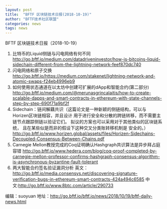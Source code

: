 ```yaml
---
layout: post
title:  "BFTF 区块链技术日报(2018-10-19)"
author: "BFTF技术社区联盟"
categories: news
tags: news
---
```


BFTF 区块链技术日报（2018-10-19）

1. 比特币的Liquid侧链与闪电网络有何不同  <http://go.bftf.io/medium.com/datadriveninvestor/how-is-bitcoins-liquid-sidechain-different-from-the-lightning-network-feef870dc740>
2. 闪电网络和原子交换 <http://go.bftf.io/https://medium.com/stakenet/lightning-network-and-atomic-swaps-f24eb4996eb9>
3. 如何使用状态通道在以太坊中创建可扩展的dApp和智能合约(第二部分) <http://go.bftf.io/medium.com/@merunasgrincalaitis/how-to-create-scalable-dapps-and-smart-contracts-in-ethereum-with-state-channels-step-by-step-690f71a9bf2f>
4. Sidechain：链间解藕共识（这篇论文是一种新颖的侧链结构，可以与Horizen区块链相容，并且设计
用于进行安全和分散的跨链转移，而不需要主链节点跟踪侧链以验证它们。
拟议的方案也可以采用对于其他类似的区块链系统， 且在某些似是而非的假设下这种交叉分类账转移机制是
安全的。） <http://go.bftf.io/www.horizen.global/assets/files/Horizen-Sidechains-Decoupled-Consensus-Between-Chains.pdf>
5. Carnegie Mellon教授完成的Coq证明确认Hashgraph共识算法是异步拜占庭容错 <http://go.bftf.io/www.hedera.com/blog/coq-proof-completed-by-carnegie-mellon-professor-confirms-hashgraph-consensus-algorithm-is-asynchronous-byzantine-fault-tolerant>
6. 两大智能合约签名验证漏洞分析 英文：<http://go.bftf.io/media.consensys.net/discovering-signature-verification-bugs-in-ethereum-smart-contracts-424a494c6585> 中文:<http://go.bftf.io/www.8btc.com/article/290733>

编辑：suoyuan
地址：<http://go.bftf.io/bftf.io/news/2018/10/19/bftf-daily-news.html>
